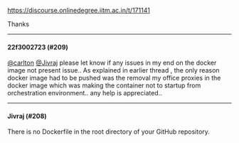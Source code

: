 https://discourse.onlinedegree.iitm.ac.in/t/171141

Thanks</p><hr>

<h4>22f3002723 (#209)</h4>
<p><a class="mention" href="/u/carlton">@carlton</a> <a class="mention" href="/u/jivraj">@Jivraj</a> please let know if any issues in my end on the docker image not present issue.. As explained in earlier thread , the only reason docker image had to be pushed  was the removal my office proxies in the docker image which was making the container not to startup from orchestration environment.. any help is appreciated..</p><hr>

<h4>Jivraj (#208)</h4>
<p>There is no Dockerfile in the root directory of your GitHub repository.